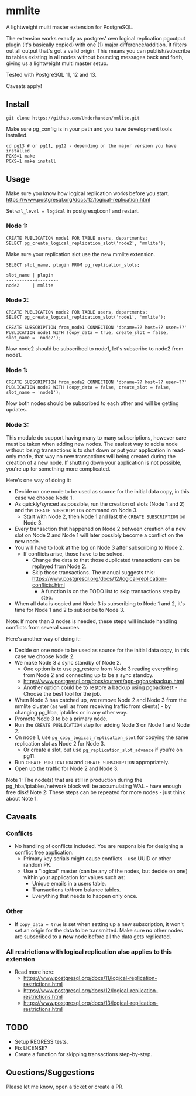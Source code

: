 # mmlite
A lightweight multi master extension for PostgreSQL.

The extension works exactly as postgres' own logical replication pgoutput plugin (it's basically copied) with one (1) major difference/addition. It filters out all output that's got a valid origin. This means you can publish/subscribe to tables existing in all nodes without bouncing messages back and forth, giving us a lightweight multi master setup.

Tested with PostgreSQL 11, 12 and 13.

Caveats apply!

## Install
    git clone https://github.com/Underhunden/mmlite.git

Make sure pg_config is in your path and you have development tools installed.

    cd pg13 # or pg11, pg12 - depending on the major version you have installed
    PGXS=1 make
    PGXS=1 make install

## Usage

Make sure you know how logical replication works before you start.\
https://www.postgresql.org/docs/12/logical-replication.html

Set `wal_level = logical` in postgresql.conf and restart.

### Node 1:

    CREATE PUBLICATION node1 FOR TABLE users, departments;
    SELECT pg_create_logical_replication_slot('node2', 'mmlite');

Make sure your replication slot use the new mmlite extension.

    SELECT slot_name, plugin FROM pg_replication_slots;

    slot_name | plugin
    -----------+--------
    node2     | mmlite

### Node 2:

    CREATE PUBLICATION node2 FOR TABLE users, departments;
    SELECT pg_create_logical_replication_slot('node1', 'mmlite');

    CREATE SUBSCRIPTION from_node1 CONNECTION 'dbname=?? host=?? user=??' PUBLICATION node1 WITH (copy_data = true, create_slot = false, slot_name = 'node2');

Now node2 should be subscribed to node1, let's subscribe to node2 from node1.

### Node 1:

    CREATE SUBSCRIPTION from_node2 CONNECTION 'dbname=?? host=?? user=??' PUBLICATION node2 WITH (copy_data = false, create_slot = false, slot_name = 'node1');

Now both nodes should be subscribed to each other and will be getting updates.

### Node 3:

This module do support having many to many subscriptions, however care must be taken when adding new nodes. The easiest way to add a node without losing transactions is to shut down or put your application in read-only mode, that way no new transactions will being created during the creation of a new node. If shutting down your application is not possible, you're up for something more complicated.

Here's one way of doing it:
* Decide on one node to be used as source for the initial data copy, in this case we choose Node 1.
* As quickly/synced as possible, run the creation of slots (Node 1 and 2) and the `CREATE SUBSCRIPTION` command on Node 3.
  * Start with Node 2, then Node 1 and last the `CREATE SUBSCRIPTION` on Node 3.
* Every transaction that happened on Node 2 between creation of a new slot on Node 2 and Node 1 will later possibly become a conflict on the new node.
* You will have to look at the log on Node 3 after subscribing to Node 2.
  * If conflicts arise, those have to be solved.
    * Change the data to that those duplicated transactions can be replayed from Node 2.
    * Skip those transactions. The manual suggests this: https://www.postgresql.org/docs/12/logical-replication-conflicts.html
	  * A function is on the TODO list to skip transactions step by step.
* When all data is copied and Node 3 is subscribing to Node 1 and 2, it's time for Node 1 and 2 to subscribe to Node 3.

Note: If more than 3 nodes is needed, these steps will include handling conflicts from several sources.

Here's another way of doing it:
* Decide on one node to be used as source for the initial data copy, in this case we choose Node 2.
* We make Node 3 a sync standby of Node 2.
  * One option is to use pg_restore from Node 3 reading everything from Node 2 and connecting up to be a sync standby.
  * https://www.postgresql.org/docs/current/app-pgbasebackup.html
  * Another option could be to restore a backup using pgbackrest - Choose the best tool for the job.
* When Node 3 has catched up, we remove Node 2 and Node 3 from the mmlite cluster (as well as from receiving traffic from clients) - by changing pg_hba, iptables or in any other way.
* Promote Node 3 to be a primary node.
* Run the `CREATE PUBLICATION` step for adding Node 3 on Node 1 and Node 2.
* On node 1, use `pg_copy_logical_replication_slot` for copying the same replication slot as Node 2 for Node 3.
  * Or create a slot, but use `pg_replication_slot_advance` if you're on pg11.
* Run `CREATE PUBLICATION` and `CREATE SUBSCRIPTION` appropriately.
* Open up the traffic for Node 2 and Node 3.

Note 1: The node(s) that are still in production during the pg_hba/iptables/network block will be accumulating WAL - have enough free disk!
Note 2: These steps can be repeated for more nodes - just think about Note 1.

## Caveats
### Conflicts
* No handling of conflicts included. You are responsible for designing a conflict free application.
  * Primary key serials might cause conflicts - use UUID or other random PK.
  * Use a "logical" master (can be any of the nodes, but decide on one) within your application for values such as:
    * Unique emails in a users table.
    * Transactions to/from balance tables.
    * Everything that needs to happen only once.
### Other
* If `copy_data = true` is set when setting up a new subscription, it won't set an origin for the data to be transmitted. Make sure **no** other nodes are subscribed to a **new** node before all the data gets replicated.
### All restrictions with logical replication also applies to this extension
* Read more here:
  * https://www.postgresql.org/docs/11/logical-replication-restrictions.html
  * https://www.postgresql.org/docs/12/logical-replication-restrictions.html
  * https://www.postgresql.org/docs/13/logical-replication-restrictions.html

## TODO
* Setup REGRESS tests.
* Fix LICENSE?
* Create a function for skipping transactions step-by-step.

## Questions/Suggestions
Please let me know, open a ticket or create a PR.
